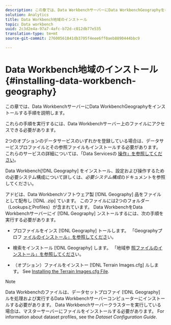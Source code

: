 ```yaml
---
description: この章では、Data WorkbenchサーバーにData WorkbenchGeographyをインストールする手順を説明します。
solution: Analytics
title: Data Workbench地域のインストール
topic: Data workbench
uuid: 2c3d2e4a-97a7-4afc-b72d-c012db77e535
translation-type: tm+mt
source-git-commit: 27600561841db3705f4eee6ff0aeb8890444bbc9

---
```



# Data Workbench地域のインストール{#installing-data-workbench-geography}

この章では、Data WorkbenchサーバーにData WorkbenchGeographyをインストールする手順を説明します。

これらの手順を実行するには、Data Workbenchサーバー上のファイルにアクセスできる必要があります。

2つのオプションのデータサービスのいずれかを登録している場合は、データサービスプロファイルとその参照ファイルもインストールする必要があります。 これらのサービスの詳細については、「Data Servicesの [操作」を参照してください](../../../home/c-geo-oview/c-wk-data-svcs/c-wk-data-svcs.md)。

Data Workbench[!DNL Geography] をインストール、設定および操作するための必要システム構成について詳しくは、*必要システム構成*&#x200B;のドキュメントを参照してください。

アドビは、Data Workbenchソフトウェア製 [!DNL Geography] 品をファイルとして配布し [!DNL .zip] ています。 このファイルには2つのフォルダー（LookupsとProfiles）が含まれています。 Data WorkbenchをData Workbenchサーバーにイ [!DNL Geography] ンストールするには、次の手順を実行する必要があります。

* プロファイルをインス [!DNL Geography] トールします。 「Geographyプロフ [ァイルのインストール」を参照してくださ](../../../home/c-geo-oview/c-inst-geo/t-inst-geo-prof.md)い。

* 検索をインストール [!DNL Geography] します。 「地域参 [照ファイルのインストール」を参照してくださ](../../../home/c-geo-oview/c-inst-geo/t-inst-lkp-files.md)い。

* （オプション）ファイルをインストー [!DNL Terrain Images.cfg] ルします。 See [Installing the Terrain Images.cfg File](../../../home/c-geo-oview/c-inst-geo/t-inst-trn-imgs-file.md).

>[!NOTE]
>
>Data Workbenchのファイルは、データセットプロファイ [!DNL Geography] ルを処理および実行するData Workbenchサーバーコンピューターにインストールする必要があります。 Data Workbenchサーバークラスターを実行している場合は、マスターサーバーにファイルをインストールする必要があります。 For information about dataset profiles, see the *Dataset Configuration Guide*.
